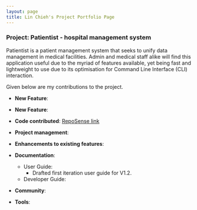 ```yaml
---
layout: page
title: Lin Chieh's Project Portfolio Page
---
```


### Project: Patientist - hospital management system

Patientist is a patient management system that seeks to unify data management in medical facilities.
Admin and medical staff alike will find this application useful due to the myriad of features available,
yet being fast and lightweight to use due to its optimisation for Command Line Interface (CLI) interaction.


Given below are my contributions to the project.

* **New Feature**:

* **New Feature**:

* **Code contributed**: [RepoSense link]()

* **Project management**:

* **Enhancements to existing features**:

* **Documentation**:
    * User Guide:
        * Drafted first iteration user guide for V1.2.
    * Developer Guide:

* **Community**:

* **Tools**:
